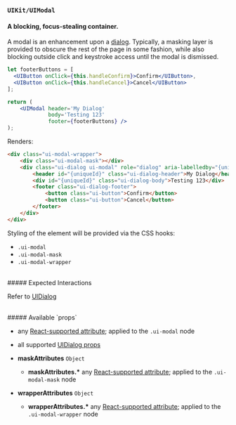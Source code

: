 ### `UIKit/UIModal`
#### A blocking, focus-stealing container.

A modal is an enhancement upon a [dialog](../UIDialog/README.md). Typically, a masking layer is provided to obscure the rest of the page in some fashion, while also blocking outside click and keystroke access until the modal is dismissed.

```jsx
let footerButtons = [
  <UIButton onClick={this.handleConfirm}>Confirm</UIButton>,
  <UIButton onClick={this.handleCancel}>Cancel</UIButton>
];

return (
    <UIModal header='My Dialog'
             body='Testing 123'
             footer={footerButtons} />
);
```

Renders:

```html
<div class="ui-modal-wrapper">
    <div class="ui-modal-mask"></div>
    <div class="ui-dialog ui-modal" role="dialog" aria-labelledby="{uniqueId}" aria-describedby="{uniqueId}" tabindex="0">
        <header id="{uniqueId}" class="ui-dialog-header">My Dialog</header>
        <div id="{uniqueId}" class="ui-dialog-body">Testing 123</div>
        <footer class="ui-dialog-footer">
            <button class="ui-button">Confirm</button>
            <button class="ui-button">Cancel</button>
        </footer>
    </div>
</div>
```

Styling of the element will be provided via the CSS hooks:

- `.ui-modal`
- `.ui-modal-mask`
- `.ui-modal-wrapper`

<br />
##### Expected Interactions

Refer to [UIDialog](../UIDialog/README.md)

<br />
##### Available `props`

- any [React-supported attribute](https://facebook.github.io/react/docs/tags-and-attributes.html#html-attributes); applied to the `.ui-modal` node

- all supported [UIDialog props](../UIDialog/README.md)

- **maskAttributes** `Object`
    - **maskAttributes.\***
      any [React-supported attribute](https://facebook.github.io/react/docs/tags-and-attributes.html#html-attributes); applied to the `.ui-modal-mask` node

- **wrapperAttributes** `Object`
    - **wrapperAttributes.\***
      any [React-supported attribute](https://facebook.github.io/react/docs/tags-and-attributes.html#html-attributes); applied to the `.ui-modal-wrapper` node
